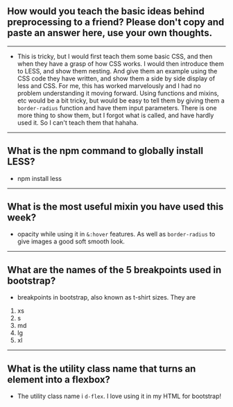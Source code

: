 ## How would you teach the basic ideas behind preprocessing to a friend? Please don't copy and paste an answer here, use your own thoughts.
---
* This is tricky, but I would first teach them some basic CSS, and then when they have a grasp of how CSS works. I would then introduce them to LESS, and show them nesting. And give them an example using the CSS code they have written, and show them a side by side display of less and CSS. For me, this has worked marvelously and I had no problem understanding it moving forward. Using functions and mixins, etc would be a bit tricky, but would be easy to tell them by giving them a ```border-radius``` function and have them input  parameters. There is one more thing to show them, but I forgot what is called, and have hardly used it. So I can't teach them that hahaha.
---
## What is the npm command to globally install LESS?
* npm install less
---
## What is the most useful mixin you have used this week?
* opacity while using it in ```&:hover``` features. As well as ```border-radius``` to give images a good soft smooth look.
---
## What are the names of the 5 breakpoints used in bootstrap?
* breakpoints in bootstrap, also known as t-shirt sizes. They are
1. xs
2. s
3. md
4. lg
5. xl
---
## What is the utility class name that turns an element into a flexbox?
* The utility class name i ```d-flex```. I love using it in my HTML for bootstrap!